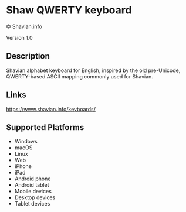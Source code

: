 Shaw QWERTY keyboard
==============

© Shavian.info

Version 1.0

Description
-----------

Shavian alphabet keyboard for English, inspired by the old pre-Unicode, QWERTY-based ASCII mapping commonly used for Shavian.

Links
-----
https://www.shavian.info/keyboards/

Supported Platforms
-------------------
 * Windows
 * macOS
 * Linux
 * Web
 * iPhone
 * iPad
 * Android phone
 * Android tablet
 * Mobile devices
 * Desktop devices
 * Tablet devices


